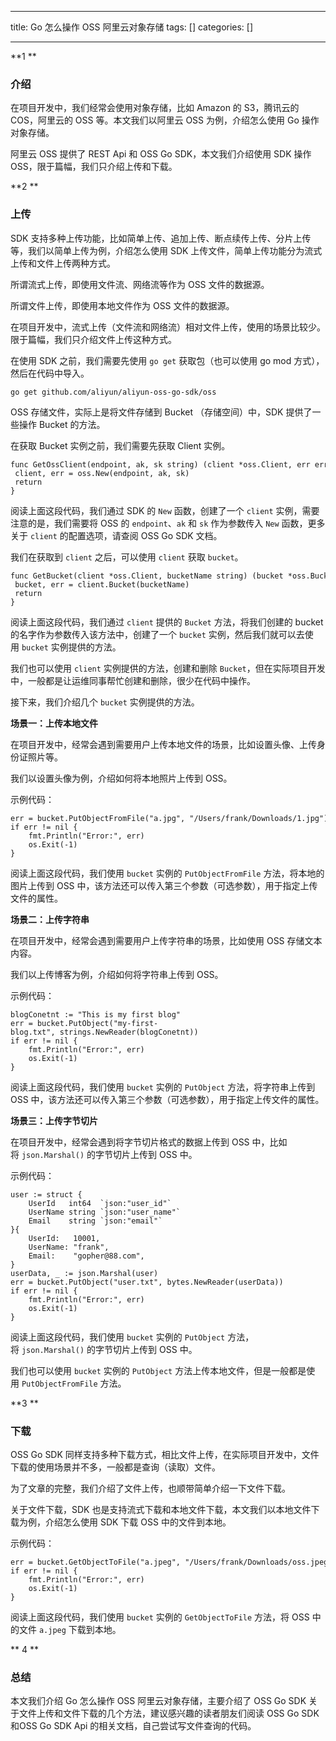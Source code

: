 
--- 
title:  Go 怎么操作 OSS 阿里云对象存储 
tags: []
categories: [] 

---
**1 **

### 介绍



在项目开发中，我们经常会使用对象存储，比如 Amazon 的 S3，腾讯云的 COS，阿里云的 OSS 等。本文我们以阿里云 OSS 为例，介绍怎么使用 Go 操作对象存储。

阿里云 OSS 提供了 REST Api 和 OSS Go SDK，本文我们介绍使用 SDK 操作 OSS，限于篇幅，我们只介绍上传和下载。

**2 **

### 上传

SDK 支持多种上传功能，比如简单上传、追加上传、断点续传上传、分片上传等，我们以简单上传为例，介绍怎么使用 SDK 上传文件，简单上传功能分为流式上传和文件上传两种方式。

所谓流式上传，即使用文件流、网络流等作为 OSS 文件的数据源。

所谓文件上传，即使用本地文件作为 OSS 文件的数据源。

在项目开发中，流式上传（文件流和网络流）相对文件上传，使用的场景比较少。限于篇幅，我们只介绍文件上传这种方式。

在使用 SDK 之前，我们需要先使用 `go get` 获取包（也可以使用 go mod 方式），然后在代码中导入。

```
go get github.com/aliyun/aliyun-oss-go-sdk/oss

```

OSS 存储文件，实际上是将文件存储到 Bucket （存储空间）中，SDK 提供了一些操作 Bucket 的方法。

在获取 Bucket 实例之前，我们需要先获取 Client 实例。

```
func GetOssClient(endpoint, ak, sk string) (client *oss.Client, err error) {
 client, err = oss.New(endpoint, ak, sk)
 return
}

```

阅读上面这段代码，我们通过 SDK 的 `New` 函数，创建了一个 `client` 实例，需要注意的是，我们需要将 OSS 的 `endpoint`、`ak` 和 `sk` 作为参数传入 `New` 函数，更多关于 `client` 的配置选项，请查阅 OSS Go SDK 文档。

我们在获取到 `client` 之后，可以使用 `client` 获取 `bucket`。

```
func GetBucket(client *oss.Client, bucketName string) (bucket *oss.Bucket, err error) {
 bucket, err = client.Bucket(bucketName)
 return
}

```

阅读上面这段代码，我们通过 `client` 提供的 `Bucket` 方法，将我们创建的 bucket 的名字作为参数传入该方法中，创建了一个 `bucket` 实例，然后我们就可以去使用 `bucket` 实例提供的方法。

>  
 我们也可以使用 `client` 实例提供的方法，创建和删除 `Bucket`，但在实际项目开发中，一般都是让运维同事帮忙创建和删除，很少在代码中操作。 


接下来，我们介绍几个 `bucket` 实例提供的方法。

**场景一：上传本地文件**

在项目开发中，经常会遇到需要用户上传本地文件的场景，比如设置头像、上传身份证照片等。

我们以设置头像为例，介绍如何将本地照片上传到 OSS。

示例代码：

```
err = bucket.PutObjectFromFile("a.jpg", "/Users/frank/Downloads/1.jpg")
if err != nil {
    fmt.Println("Error:", err)
    os.Exit(-1)
}

```

阅读上面这段代码，我们使用 `bucket` 实例的 `PutObjectFromFile` 方法，将本地的图片上传到 OSS 中，该方法还可以传入第三个参数（可选参数），用于指定上传文件的属性。

**场景二：上传字符串**

在项目开发中，经常会遇到需要用户上传字符串的场景，比如使用 OSS 存储文本内容。

我们以上传博客为例，介绍如何将字符串上传到 OSS。

示例代码：

```
blogConetnt := "This is my first blog"
err = bucket.PutObject("my-first-blog.txt", strings.NewReader(blogConetnt))
if err != nil {
    fmt.Println("Error:", err)
    os.Exit(-1)
}

```

阅读上面这段代码，我们使用 `bucket` 实例的 `PutObject` 方法，将字符串上传到 OSS 中，该方法还可以传入第三个参数（可选参数），用于指定上传文件的属性。

**场景三：上传字节切片**

在项目开发中，经常会遇到将字节切片格式的数据上传到 OSS 中，比如将 `json.Marshal()` 的字节切片上传到 OSS 中。

示例代码：

```
user := struct {
    UserId   int64  `json:"user_id"`
    UserName string `json:"user_name"`
    Email    string `json:"email"`
}{
    UserId:   10001,
    UserName: "frank",
    Email:    "gopher@88.com",
}
userData, _ := json.Marshal(user)
err = bucket.PutObject("user.txt", bytes.NewReader(userData))
if err != nil {
    fmt.Println("Error:", err)
    os.Exit(-1)
}

```

阅读上面这段代码，我们使用 `bucket` 实例的 `PutObject` 方法，将 `json.Marshal()` 的字节切片上传到 OSS 中。

>  
 我们也可以使用 `bucket` 实例的 `PutObject` 方法上传本地文件，但是一般都是使用 `PutObjectFromFile` 方法。 


**3 **

### 下载

OSS Go SDK 同样支持多种下载方式，相比文件上传，在实际项目开发中，文件下载的使用场景并不多，一般都是查询（读取）文件。

为了文章的完整，我们介绍了文件上传，也顺带简单介绍一下文件下载。

关于文件下载，SDK 也是支持流式下载和本地文件下载，本文我们以本地文件下载为例，介绍怎么使用 SDK 下载 OSS 中的文件到本地。

示例代码：

```
err = bucket.GetObjectToFile("a.jpeg", "/Users/frank/Downloads/oss.jpeg")
if err != nil {
    fmt.Println("Error:", err)
    os.Exit(-1)
}

```

阅读上面这段代码，我们使用 `bucket` 实例的 `GetObjectToFile` 方法，将 OSS 中的文件 `a.jpeg` 下载到本地。

** 4 **

### 总结

本文我们介绍 Go 怎么操作 OSS 阿里云对象存储，主要介绍了 OSS Go SDK 关于文件上传和文件下载的几个方法，建议感兴趣的读者朋友们阅读 OSS Go SDK 和OSS Go SDK Api 的相关文档，自己尝试写文件查询的代码。


